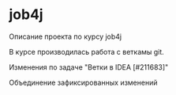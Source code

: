 # job4j

Описание проекта по курсу job4j

В курсе производилась работа с веткамы git.

Изменения по задаче "Ветки в IDEA [#211683]"

Объединение зафиксированных изменений